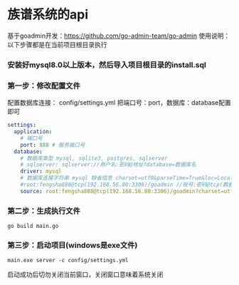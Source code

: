 # 族谱系统的api

基于goadmin开发：https://github.com/go-admin-team/go-admin
使用说明：
以下步骤都是在当前项目根目录执行
### 安装好mysql8.0以上版本，然后导入项目根目录的install.sql
### 第一步：修改配置文件
配置数据库连接：
config/settings.yml
把端口号：port，数据库：database配置即可
```yaml
settings:
  application:
    # 端口号
    port: 888 # 服务端口号
  database:
    # 数据库类型 mysql, sqlite3, postgres, sqlserver
    # sqlserver: sqlserver://用户名:密码@地址?database=数据库名
    driver: mysql
    # 数据库连接字符串 mysql 缺省信息 charset=utf8&parseTime=True&loc=Local&timeout=1000ms
    #root:fengsha888@tcp(192.168.56.80:3306)/goadmin //账号:密码@tcp(数据库的地址:端口)/数据库名称
    source: root:fengsha888@tcp(192.168.56.80:3306)/goadmin?charset=utf8&parseTime=True&loc=Local&timeout=1000ms
```
### 第二步：生成执行文件
```shell
go build main.go
```
### 第三步：启动项目(windows是exe文件)
```shell
main.exe server -c config/settings.yml
```
启动成功后切勿关闭当前窗口，关闭窗口意味着系统关闭


